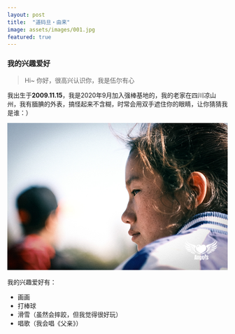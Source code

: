 ```yaml
---
layout: post
title:  "道码旦・由来"
image: assets/images/001.jpg
featured: true
---
```


### 我的兴趣爱好
> Hi~ 你好，很高兴认识你，我是伍尔有心

我出生于**2009.11.15**，我是2020年9月加入强棒基地的，我的老家在四川凉山州，我有腼腆的外表，搞怪起来不含糊，时常会用双手遮住你的眼睛，让你猜猜我是谁：）

![有心2](../assets/images/有心1.jpeg)

我的兴趣爱好有：
* 画画
* 打棒球
* 滑雪（虽然会摔跤，但我觉得很好玩）
* 唱歌（我会唱《父亲》）
